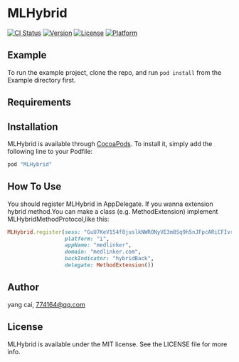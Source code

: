 # MLHybrid

[![CI Status](http://img.shields.io/travis/yang%20cai/MLHybrid.svg?style=flat)](https://travis-ci.org/yang%20cai/MLHybrid)
[![Version](https://img.shields.io/cocoapods/v/MLHybrid.svg?style=flat)](http://cocoapods.org/pods/MLHybrid)
[![License](https://img.shields.io/cocoapods/l/MLHybrid.svg?style=flat)](http://cocoapods.org/pods/MLHybrid)
[![Platform](https://img.shields.io/cocoapods/p/MLHybrid.svg?style=flat)](http://cocoapods.org/pods/MLHybrid)

## Example

To run the example project, clone the repo, and run `pod install` from the Example directory first.

## Requirements

## Installation

MLHybrid is available through [CocoaPods](http://cocoapods.org). To install
it, simply add the following line to your Podfile:

```ruby
pod "MLHybrid"
```

## How To Use
You should register MLHybrid in AppDelegate.
If you wanna extension hybrid method.You can make a class (e.g. MethodExtension) implement MLHybridMethodProtocol,like this:
```ruby
MLHybrid.register(sess: "GuU7KeV154f8juslkNWRONyVE3m8Sq9h5nJFpcARiCFIvrMsp6boxDzcYabBwAoM",
                  platform: "i",
                  appName: "medlinker",
                  domain: "medlinker.com",
                  backIndicator: "hybridBack",
                  delegate: MethodExtension())
```

## Author

yang cai, 774164@qq.com

## License

MLHybrid is available under the MIT license. See the LICENSE file for more info.
